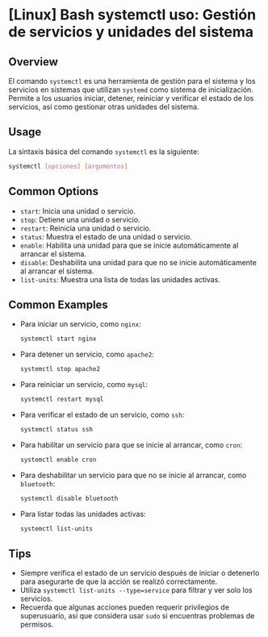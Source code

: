 # [Linux] Bash systemctl uso: Gestión de servicios y unidades del sistema

## Overview
El comando `systemctl` es una herramienta de gestión para el sistema y los servicios en sistemas que utilizan `systemd` como sistema de inicialización. Permite a los usuarios iniciar, detener, reiniciar y verificar el estado de los servicios, así como gestionar otras unidades del sistema.

## Usage
La sintaxis básica del comando `systemctl` es la siguiente:

```bash
systemctl [opciones] [argumentos]
```

## Common Options
- `start`: Inicia una unidad o servicio.
- `stop`: Detiene una unidad o servicio.
- `restart`: Reinicia una unidad o servicio.
- `status`: Muestra el estado de una unidad o servicio.
- `enable`: Habilita una unidad para que se inicie automáticamente al arrancar el sistema.
- `disable`: Deshabilita una unidad para que no se inicie automáticamente al arrancar el sistema.
- `list-units`: Muestra una lista de todas las unidades activas.

## Common Examples
- Para iniciar un servicio, como `nginx`:
  ```bash
  systemctl start nginx
  ```

- Para detener un servicio, como `apache2`:
  ```bash
  systemctl stop apache2
  ```

- Para reiniciar un servicio, como `mysql`:
  ```bash
  systemctl restart mysql
  ```

- Para verificar el estado de un servicio, como `ssh`:
  ```bash
  systemctl status ssh
  ```

- Para habilitar un servicio para que se inicie al arrancar, como `cron`:
  ```bash
  systemctl enable cron
  ```

- Para deshabilitar un servicio para que no se inicie al arrancar, como `bluetooth`:
  ```bash
  systemctl disable bluetooth
  ```

- Para listar todas las unidades activas:
  ```bash
  systemctl list-units
  ```

## Tips
- Siempre verifica el estado de un servicio después de iniciar o detenerlo para asegurarte de que la acción se realizó correctamente.
- Utiliza `systemctl list-units --type=service` para filtrar y ver solo los servicios.
- Recuerda que algunas acciones pueden requerir privilegios de superusuario, así que considera usar `sudo` si encuentras problemas de permisos.